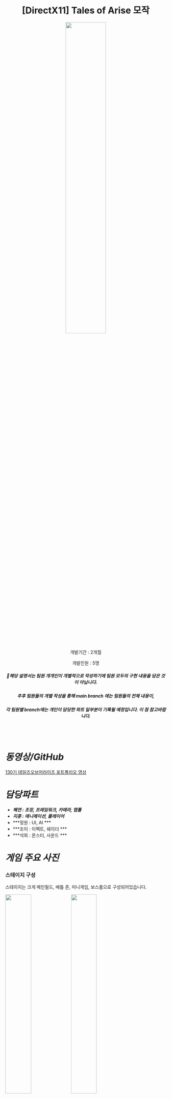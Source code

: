 <div align="center">

# [DirectX11] Tales of Arise 모작

<img src="https://github.com/WANTWON/CopyGame_DirectX11_Tales_of_Arise/assets/106663427/029ab07d-351e-4622-bc9e-e0e17260fc17" width="50%"/>

개발기간 : 2개월
  
개발인원 : 5명
  
##### 📌해당 설명서는 팀원 개개인이 개별적으로 작성하기에 팀원 모두의 구현 내용을 담은 것이 아닙니다. 
#####  추후 팀원들의 개별 작성을 통해 main branch 에는 팀원들의 전체 내용이, 
##### 각 팀원별 branch에는 개인이 담당한 파트 일부분이 기록될 예정입니다. 이 점 참고바랍니다.
  
</div>

<br></br>


# *동영상/GitHub*

[130기 테일즈오브어라이즈 포트폴리오 영상](https://youtu.be/cACuolSqf2g)

# *담당파트*


- ***혜연 : 조장, 프레임워크, 카메라, 맵툴***
- ***지훈 : 애니메이션, 플레이어***
- ***정원 : UI, AI ***
- ***조이 : 이펙트, 쉐이더 ***
- ***석희 : 몬스터, 사운드 ***

# *게임 주요 사진*


### 스테이지 구성

스테이지는 크게 메인필드, 배틀 존, 미니게임, 보스룸으로 구성되어있습니다.

<img src="https://github.com/WANTWON/CopyGame_DirectX11_Tales_of_Arise/assets/106663427/a97e0d9d-fe7f-4026-81cc-8892c9db29b9" width="40%"/> <img src="https://github.com/WANTWON/CopyGame_DirectX11_Tales_of_Arise/assets/106663427/521a4eeb-862d-4fac-bdc4-6df8f60fad98" width="40%"/>

<img src="https://github.com/WANTWON/CopyGame_DirectX11_Tales_of_Arise/assets/106663427/b8d8d1a0-bb2c-443f-9cf3-5c174c2e8f84" width="40%"/> <img src="https://github.com/WANTWON/CopyGame_DirectX11_Tales_of_Arise/assets/106663427/bbd0c6d4-8d04-4be6-9411-772002cb987e" width="40%"/>

<img src="https://github.com/WANTWON/CopyGame_DirectX11_Tales_of_Arise/assets/106663427/a194cb49-c842-4862-81c3-68732d47a9f1" width="40%"/> <img src="https://github.com/WANTWON/CopyGame_DirectX11_Tales_of_Arise/assets/106663427/83f91746-ebf0-49c9-bb4d-1ab7596c6f48" width="40%"/>

# *구현 컨텐츠 및 기능 설명*


## 1. 프레임워크

### 스레드/오브젝트 풀링

![로딩 스레드](https://github.com/WANTWON/CopyGame_DirectX11_Tales_of_Arise/assets/106663427/a1ea6f29-28ab-4e6e-ba13-3ee0f415e8df)

- 게임에서 신이 전환되면서 로딩 없이 게임이 바로 진행될 수 있도록 처음 게임을 실행할 때 각 레벨마다 필요한 객체들을 프로토타입 패턴을 이용해 클론형으로 생성했습니다. 이는 스레드를 다중으로 이용하여 시간이 지연되는 것을 방지했습니다.
- 이렇게 클론된 객체들을 각 필요한 용도에 따라 Layer별로 분류했고, 오브젝트 풀링을 이용해 풀링 레이어 공간에 담아두었다가 필요할 때 바로 꺼내쓸 수 있도록 구현했습니다.
- 덕분에 객체 생성, 레벨 전환에 있어서 빠른 속도를 유지할 수 있었습니다.

### 플레이 존/배틀존

<img src="https://github.com/WANTWON/CopyGame_DirectX11_Tales_of_Arise/assets/106663427/4e7e6655-dbdf-4339-9c13-90ce3dadb3dc" width="40%"/> <img src="https://github.com/WANTWON/CopyGame_DirectX11_Tales_of_Arise/assets/106663427/d99376a8-fbb7-41ef-a0cf-4978a0971b97" width="40%"/>

![ObjectPool](https://github.com/WANTWON/CopyGame_DirectX11_Tales_of_Arise/assets/106663427/25226d9c-193c-4a72-aacb-61db1dd8f068)

- 해당 게임은 전투와 비전투 상태가 분류되어서 진행되는 게임입니다.
- 이를 구현하기 위해 싱글톤 형태로 배틀에 대한 정보를 관리하는 Battle Manager를 구현했습니다.
- 특정 몬스터와 충돌하면 전투 대상이 해당 몬스터로 설정되고, 해당 몬스터와 플레이어만 배틀존으로 이동하여 배틀존에서 전투를 진행하는 형태입니다.
- 몬스터가 죽고 배틀이 종료되면 다시 일반 필드로 씬이 전환되고 오브젝트 풀링을 이용해 필드에 있던 데이터들을 로드했습니다.

### 메인 플레이어 / AI 플레이어 제어

- 테일즈오브 어라이즈의 특징은 컨트롤할 메인 플레이어가 전환 가능하다는 점입니다.
- 전투/비전투 상황에 플레이어가 자유롭게 전환이 가능하고 이에 따라 기존에 플레이어였던 대상이 AI로 전환되게 처리했습니다.
- 이를 구현하기 위해 플레이어와 AI의 정보를 담고 AI와 플레이어의 상태를 확인하는 PlayerManager를 싱글톤 패턴으로 구현했습니다.

### 상태 패턴

![상태 패턴](https://github.com/WANTWON/CopyGame_DirectX11_Tales_of_Arise/assets/106663427/6f1ac1b6-03ef-442d-9aea-9e90c39371fb)

![FlowchartDiagram1](https://github.com/WANTWON/CopyGame_DirectX11_Tales_of_Arise/assets/106663427/48b10a25-f2df-4395-a6d6-66d7c3fa46ea)

- 팀프로젝트를 하면서 업무 분할과 수정, 가독성 등에 있어서 효율적으로 진행하고자 상태 패턴을 활용했습니다.
- 객체들의 움직임들을 각 상태에 따라 분할하여 제어하도록 처리했습니다.

## 2. 배틀 컨텐츠

### 피격 / 타격 제어

![제목 없는 동영상 - Clipchamp로 제작 (4)](https://github.com/WANTWON/CopyGame_DirectX11_Tales_of_Arise/assets/106663427/82ffa816-5a00-4d64-bcbb-6f6f41ef0d06)

- 타격감이나 피격, 타격에 따른 처리를 위한 상세한 디테일을 처리했습니다.
- 추상 클래스에서 가진 Take_Damage 함수를 상속받아 세부적으로 구현했고, 피격을 받을 시 데미지의 타입이나, 쉐이킹, 크리티컬 등 다양한 피격 처리를 진행했습니다.

### LOCKON / OFF 기능

![제목 없는 동영상 - Clipchamp로 제작 (3)](https://github.com/WANTWON/CopyGame_DirectX11_Tales_of_Arise/assets/106663427/539f9ed2-267f-48ec-91e3-8dc809b32d83)

- 공격시 타겟몬스터를 설정할 수 있는 LockOn 기능이 있습니다.
- 각 몬스터마다 LockOn 게이지를 보유하고 있으며, 플레이어는 타겟팅한 대상의 LockOn 게이지를 확인할 수 있습니다.
- 추가적으로 CapsLock 키를 통해 시간을 정지 시켜 타겟 몬스터의 특정 상태를 확인할 수 있습니다.
- 정지 상태일 때 Z와 X를 통해 타겟을 전환할 수 있습니다. 이 때 카메라가 타겟을 따라가며 전환됩니다.
- 해당 타겟은 플레이어와 AI들이 공격하는 우선순위 대상이며 타겟이 죽으면 다른 몬스터가 Lock On 마크가 생기며 타겟팅 됩니다.

### 플레이어 전환

![제목 없는 동영상 - Clipchamp로 제작 (2)](https://github.com/WANTWON/CopyGame_DirectX11_Tales_of_Arise/assets/106663427/6f0a04f0-5138-4fdd-8f17-1a3a6921713c)

- 위의 일시정지 기능을 통해 동일하게 플레이어도 변경가능합니다.
- 1,2,3,4를 통해 원하는 캐릭터를 메인 플레이어로 설정할 수 있습니다.

### 부스트 어택

![제목 없는 동영상 - Clipchamp로 제작 (5)](https://github.com/WANTWON/CopyGame_DirectX11_Tales_of_Arise/assets/106663427/8d78dd25-8766-4c55-8fcc-9c87692daec2)

- 플레이어와 AI의 게이지가 다 채워질 경우 부스트 어택을 사용할 수 있습니다. 이때 부스트어택 사용시 카메라가 부스트 어택을 사용한 플레이어로 변환되었다가 다시 돌아옵니다.

### 스트라이크 어택

<img src="https://github.com/WANTWON/CopyGame_DirectX11_Tales_of_Arise/assets/106663427/cf78eddd-d4d7-46d4-91a1-9843c1b0b39d" width="40%"/> <img src="https://github.com/WANTWON/CopyGame_DirectX11_Tales_of_Arise/assets/106663427/e99f0b4c-44a8-4e77-aa9f-fa21052ec8b0" width="40%"/>

<img src="https://github.com/WANTWON/CopyGame_DirectX11_Tales_of_Arise/assets/106663427/8e0a7c3c-cbb4-44af-9475-ec37785d4e0f" width="40%"/> <img src="https://github.com/WANTWON/CopyGame_DirectX11_Tales_of_Arise/assets/106663427/f66137ac-19d0-4d42-9f2c-f90e71b75cca" width="40%"/>


- 몬스터의 LockOn 게이지가 다 채워지면 시간이 멈추면서 스트라이크 어택(궁극기)를 사용할 수 있게 됩니다.
- 선택하는 플레이어에 따라 카메라 툴로 제작한 액션카메라로 카메라가 전환됩니다.
- 이때 공격하고자 하는 타이밍과 대상의 위치를 조절하여 이펙트 생성, 공격이 가능하고 액션이 끝날 시 9999데미지가 입혀집니다.

## 2. 카메라

### 일반 Camera

<img src="https://github.com/WANTWON/CopyGame_DirectX11_Tales_of_Arise/assets/106663427/e4e05d0f-6055-469e-b319-5e40d453590a" width="40%"/> <img src="https://github.com/WANTWON/CopyGame_DirectX11_Tales_of_Arise/assets/106663427/65106f7a-3294-49c1-82a4-c0762dc47112" width="40%"/>

마우스의 움직임을 입력받아서 x의 이동량과 y의 이동량에 따라 플레이어를 공전하는 카메라를 구현했습니다.

### 배틀 Camera

<img src="https://github.com/WANTWON/CopyGame_DirectX11_Tales_of_Arise/assets/106663427/7716fd6a-49ae-4c4a-b527-ec2306dc12c4" width="40%"/> <img src="https://github.com/WANTWON/CopyGame_DirectX11_Tales_of_Arise/assets/106663427/e787920d-7ded-4a7f-ae78-e3255472dfff" width="40%"/>

플레이어와 타겟 몬스터를 하나의 화면 안에 담기위해 카메라용 가상 절두체를 생성하여 타겟인 몬스터가 절두체를 벗어나려고 할 때 카메라를 자동으로 회전시키게 했습니다.

### Target Camera

카메라 툴을 이용하여 대상을 바라보며 움직임을 처리하는 타겟 카메라를 구현했습니다.

### Action Camera

NPC와의 대화나, 스트라이크 스킬을 비롯한 액션씬을 카메라 툴로 구현했습니다.

### 기타 이벤트 카메라

미니게임 진행을 위한 미니게임 카메라가 있습니다.

## 3. Tool 기능

### Terrain Tool

<img src="https://github.com/WANTWON/CopyGame_DirectX11_Tales_of_Arise/assets/106663427/ebd2d865-7251-4eea-bdfa-16a0f51f2b22" width="40%"/> <img src="https://github.com/WANTWON/CopyGame_DirectX11_Tales_of_Arise/assets/106663427/a87d0439-696f-42b5-9292-63a1ad137584" width="40%"/>

- 필터 텍스처를 이용해 텍스처 스플래팅 기법을 구현했습니다. 지형에 마우스 픽킹을 통해 동적으로 필터 텍스처를 생성 가능하였고, 그것을 bmp파일로 저장 하고 불러오기가 가능하게 했습니다. 이를 레벨마다 다른 텍스처들을 융합하여 스플래팅으로 섞이도록 처리했습니다.
- Height Map으로 지형을 불러오기가 가능하게 하였고, 마우스 픽킹을 통해 모양을 세부적으로 조절할 수 있게 처리했습니다.
- 브러쉬 Shader로 마우스의 픽킹 위치와 범위를 실시간으로 볼 수 있게 했습니다.

### Model Tool

<img src="https://github.com/WANTWON/CopyGame_DirectX11_Tales_of_Arise/assets/106663427/ba337953-fa1d-4343-801e-d8472c5ca450" width="40%"/> <img src="https://github.com/WANTWON/CopyGame_DirectX11_Tales_of_Arise/assets/106663427/77927c23-db50-487a-b7d4-e422e6a74ea5" width="40%"/>

- IMGUI툴을 이용하여 객체들을 설치하고 저장, 불러오기 기능을 하는 맵툴을 구현했습니다.
- 각 객체들을 Layer별로 설치하고 삭제할 수 있으며 해당 Layer별로 저장이 가능하게 했습니다. 저장은 가독성과 편의성을 위해 다이얼로그 기능을 구현했습니다.
- 또한 객체의 사이즈, 회전축, 등의 행렬정보를 저장하게 했습니다.
- 동일한 객체의 경우 모델 인스턴싱 기법을 통해 한번에 렌더되게 처리했습니다.

### Navigation Tool

- 마우스 픽킹으로 지형의 픽킹 좌표를 구해 네비게이션을 생성하는 기능을 구현했습니다.
- 슬라이딩 벡터를 계산하야 플레이어가 네비게이션 밖을 벗어나도 미끄러지며 이동가능 하도록 처리했습니다.

### Camera Tool

<img src="https://github.com/WANTWON/CopyGame_DirectX11_Tales_of_Arise/assets/106663427/8969e8cd-e629-4ca6-ab79-b13d778bba81" width="40%"/> <img src="https://github.com/WANTWON/CopyGame_DirectX11_Tales_of_Arise/assets/106663427/9f374149-3385-458e-b27f-0d9c1e6e3b9b" width="40%"/>

- 카메라가 현재 바라보는 화면을 캡쳐하여 캡쳐한 순간의 카메라의 좌표와, 바라보는 시야의 위치를 저장하게 처리했습니다.
- 해당 캡쳐 내용을 vector 컨테이너에 담아 play 버튼을 누를 시 처음부터 끝까지 캡쳐한 순서대로 카메라의 위치와 시야가 바뀌도록 처리했습니다.
- 이동하는 방식은 Lerp함수 또는 CatRom 함수를 통해 가능하며 이는 툴 상에서 선택 가능하게 처리했습니다.
- 툴로 제작 가능한 카메라는 Target 카메라와 Action 카메라 두 개로 구분되며 용도에 따라 다른 형태로 저장됩니다.

### Light Tool

![제목 없는 동영상 - Clipchamp로 제작 (19)](https://github.com/WANTWON/CopyGame_DirectX11_Tales_of_Arise/assets/106663427/e6aa495e-4394-4fe9-8c79-b7fc3b9f7cf4)

- 레벨별로 Directional Light와 Point Light를 설치 가능하게 했습니다.
- 각 Light 마다 Diffuse , Ambient 등 빛의 속성들을 제어할 수 있고 이를 데이터 파일로 저장 불러오기가 가능하게 처리했습니다.

## *기술적 요소*


자세한 코드 설명은 깃허브 프로젝트 혹은 기술소개서에서 확인 가능합니다.

- 레벨 제어
- 상태 패턴
- 로딩 쓰레드
- 오브젝트 풀링
- 액션 카메라  / 카메라 툴
- 지형 스플래팅, Height Map, 지형 조절 툴
- 타격감 처리
